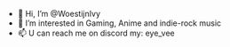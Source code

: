- 👋 Hi, I’m @WoestijnIvy
- 👀 I’m interested in Gaming, Anime and indie-rock music
- 📫 U can reach me on discord my: eye_vee

